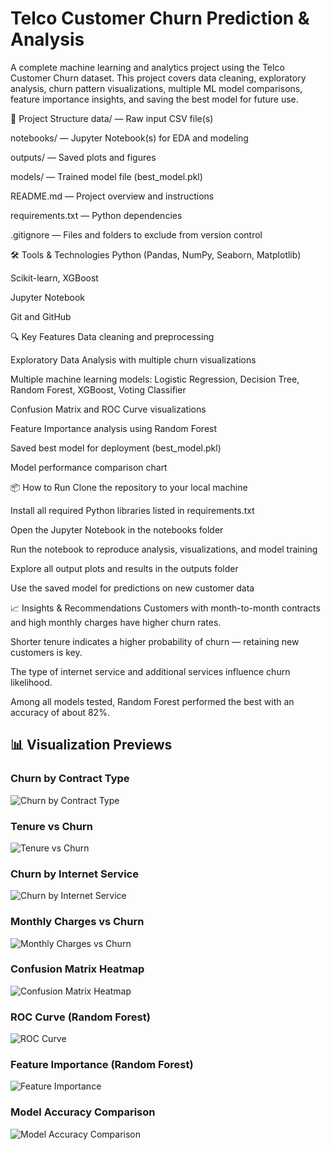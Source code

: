 # Telco Customer Churn Prediction & Analysis
A complete machine learning and analytics project using the Telco Customer Churn dataset.
This project covers data cleaning, exploratory analysis, churn pattern visualizations, multiple ML model comparisons, feature importance insights, and saving the best model for future use.

📁 Project Structure
data/ — Raw input CSV file(s)

notebooks/ — Jupyter Notebook(s) for EDA and modeling

outputs/ — Saved plots and figures

models/ — Trained model file (best_model.pkl)

README.md — Project overview and instructions

requirements.txt — Python dependencies

.gitignore — Files and folders to exclude from version control

🛠 Tools & Technologies
Python (Pandas, NumPy, Seaborn, Matplotlib)

Scikit-learn, XGBoost

Jupyter Notebook

Git and GitHub

🔍 Key Features
Data cleaning and preprocessing

Exploratory Data Analysis with multiple churn visualizations

Multiple machine learning models: Logistic Regression, Decision Tree, Random Forest, XGBoost, Voting Classifier

Confusion Matrix and ROC Curve visualizations

Feature Importance analysis using Random Forest

Saved best model for deployment (best_model.pkl)

Model performance comparison chart

📦 How to Run
Clone the repository to your local machine

Install all required Python libraries listed in requirements.txt

Open the Jupyter Notebook in the notebooks folder

Run the notebook to reproduce analysis, visualizations, and model training

Explore all output plots and results in the outputs folder

Use the saved model for predictions on new customer data

📈 Insights & Recommendations
Customers with month-to-month contracts and high monthly charges have higher churn rates.

Shorter tenure indicates a higher probability of churn — retaining new customers is key.

The type of internet service and additional services influence churn likelihood.

Among all models tested, Random Forest performed the best with an accuracy of about 82%.

## 📊 Visualization Previews

### Churn by Contract Type  
![Churn by Contract Type](outputs/churn_by_contract.png)

### Tenure vs Churn  
![Tenure vs Churn](outputs/tenure_vs_churn.png)

### Churn by Internet Service  
![Churn by Internet Service](outputs/churn_by_internet.png)

### Monthly Charges vs Churn  
![Monthly Charges vs Churn](outputs/monthly_charges_vs_churn.png)

### Confusion Matrix Heatmap  
![Confusion Matrix Heatmap](outputs/confusion_matrix_heatmap.png)

### ROC Curve (Random Forest)  
![ROC Curve](outputs/roc_curve_random_forest.png)

### Feature Importance (Random Forest)  
![Feature Importance](outputs/feature_importance_random_forest.png)

### Model Accuracy Comparison  
![Model Accuracy Comparison](outputs/model_accuracy_comparison.png)



